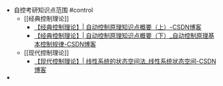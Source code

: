 - 自控考研知识点范围 #control
	- [[经典控制理论]]
		- [【经典控制理论】| 自动控制原理知识点概要（上）-CSDN博客](https://blog.csdn.net/weixin_42301220/article/details/127055203?spm=1001.2014.3001.5501)
		- [【经典控制理论】| 自动控制原理知识点概要（下）_自动控制原理基本控制规律-CSDN博客](https://blog.csdn.net/weixin_42301220/article/details/127070770?spm=1001.2014.3001.5501)
	- [[现代控制理论]]
		- [【现代控制理论】| 线性系统的状态空间法_线性系统状态空间-CSDN博客](https://blog.csdn.net/weixin_42301220/article/details/127079827?spm=1001.2014.3001.5501)
-
